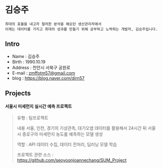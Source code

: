 # 김승주
```
최대의 효율을 내고자 철저한 분석을 해오던 생산관리자에서 
이제는 데이터를 가지고 최대의 성과를 만들기 위해 공부하고 노력하는 개발자, 김승주입니다.
```

## Intro
* Name : 김승주
* Birth : 1990.10.19
* Address : 천안시 서북구 공원로
* E-mail : zmffotm57@gmail.com
* blog : https://blog.naver.com/dirn57

## Projects
#### 서울시 미세먼지 실시간 예측 프로젝트
> 유형 : 팀프로젝트
> 
> 내용
> 서울, 인천, 경기의 기상관측, 대기오염 데이터를 활용해서 24시간 뒤 서울시 종로구의 미세먼지 농도를 예측하는 모델 생성
> 
> 역할 : API 데이터 수집, 데이터 전처리, 딥러닝 모델 학습
>
> 프로젝트 관련 소스 : https://github.com/seoyoonjoannechang/SUM_Project


